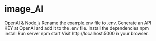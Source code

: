 # image_AI
OpenAI & Node.js 
Rename the example.env file to .env.
Generate an API KEY at OpenAI and add it to the .env file.
Install the dependencies
npm install
Run server
npm start
Visit http://localhost:5000 in your browser.

